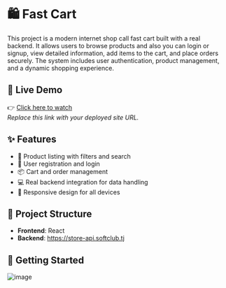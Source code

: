 # 🛍 Fast Cart

This project is a modern internet shop call fast cart built with a real backend. It allows users to browse products and also you can login or signup, view detailed information, add items to the cart, and place orders securely. The system includes user authentication, product management, and a dynamic shopping experience.

## 🔗 Live Demo

👉 [Click here to watch](https://e-shop-sand-three.vercel.app/)  
*Replace this link with your deployed site URL.*

## ✨ Features

- 🛒 Product listing with filters and search  
- 🔐 User registration and login  
- 📦 Cart and order management  
- 💻 Real backend integration for data handling  
- 📱 Responsive design for all devices

## 📁 Project Structure

- **Frontend**: React
- **Backend**: https://store-api.softclub.tj

## 🚀 Getting Started
![image](https://github.com/user-attachments/assets/0d48906b-0f13-47c0-93a0-f12848d05fbf)
